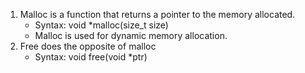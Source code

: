 1. Malloc is a function that returns a pointer to the memory allocated.
	- Syntax: void *malloc(size_t size)
	- Malloc is used for dynamic memory allocation.
2. Free does the opposite of malloc
	- Syntax: void free(void *ptr)


